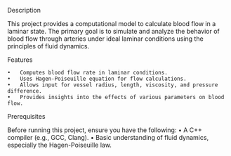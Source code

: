 Description

This project provides a computational model to calculate blood flow in a laminar state. The primary goal is to simulate and analyze the behavior of blood flow through arteries under ideal laminar conditions using the principles of fluid dynamics.

Features

	•	Computes blood flow rate in laminar conditions.
	•	Uses Hagen-Poiseuille equation for flow calculations.
	•	Allows input for vessel radius, length, viscosity, and pressure difference.
	•	Provides insights into the effects of various parameters on blood flow.

Prerequisites

Before running this project, ensure you have the following:
	•	A C++ compiler (e.g., GCC, Clang).
	•	Basic understanding of fluid dynamics, especially the Hagen-Poiseuille law.
